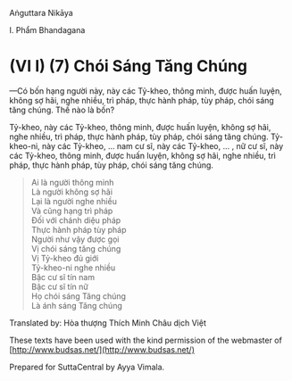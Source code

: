 Aṅguttara Nikāya

I. Phẩm Bhandagana

# (VI I) (7) Chói Sáng Tăng Chúng

—Có bốn hạng người này, này các Tỷ-kheo, thông minh, được huấn luyện, không sợ hãi, nghe nhiều, trì pháp, thực hành pháp, tùy pháp, chói sáng tăng chúng. Thế nào là bốn?

Tỷ-kheo, này các Tỷ-kheo, thông minh, được huấn luyện, không sợ hãi, nghe nhiều, trì pháp, thực hành pháp, tùy pháp, chói sáng tăng chúng. Tỷ-kheo-ni, này các Tỷ-kheo, ... nam cư sĩ, này các Tỷ-kheo, ... , nữ cư sĩ, này các Tỷ-kheo, thông minh, được huấn luyện, không sợ hãi, nghe nhiều, trì pháp, thực hành pháp, tùy pháp, chói sáng tăng chúng.

> Ai là người thông minh  
> Là người không sợ hãi  
> Lại là người nghe nhiều  
> Và cũng hạng trì pháp  
> Ðối với chánh diệu pháp  
> Thực hành pháp tùy pháp  
> Người như vậy được gọi  
> Vị chói sáng tăng chúng  
> Vị Tỷ-kheo đủ giới  
> Tỷ-kheo-ni nghe nhiều  
> Bậc cư sĩ tín nam  
> Bậc cư sĩ tín nữ  
> Họ chói sáng Tăng chúng  
> Là ánh sáng Tăng chúng

Translated by: Hòa thượng Thích Minh Châu dịch Việt

These texts have been used with the kind permission of the webmaster of [http://www.budsas.net/](http://www.budsas.net/)

Prepared for SuttaCentral by Ayya Vimala.
